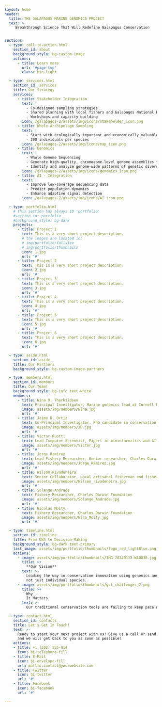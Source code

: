 ```yaml
---
layout: home
header:
  title: THE GALAPAGOS MARINE GENOMICS PROJECT
  text: >
     Breakthrough Science That Will Redefine Galapagos Conservation


sections:
  - type: call-to-action.html
    section_id: about
    background_style: bg-custom-image
    actions:
      - title: Learn more
        url: '#page-top'
        class: btn-light

  - type: services.html
    section_id: services
    title: Our Strategy
    services:
      - title: Stakeholder Integration
        text: |
          - Co-designed sampling strategies
          - Shared planning with local fishers and Galapagos National Park staff
          - Workshops and capacity building
        icon: /galapagos-2/assets/img/icons/stakeholder_icon.png
      - title: Whole-Archipelago Sampling
        text: |
          - Start with ecologically important and economically valuable species
          - 200 individuals per species
        icon: /galapagos-2/assets/img/icons/map_icon.png
      - title: Genomics
        text: |
          - Whole Genome Sequencing
          - Generate high-quality, chromosome-level genome assemblies for each target species
          - Identify and analyze genome-wide patterns of genetic diversity and variation
        icon: /galapagos-2/assets/img/icons/genomics_icon.png
      - title: AI - Integration
        text: |
          - Improve low-coverage sequencing data
          - Predict population dynamics
          - Enhance adaptive signal detection
        icon: /galapagos-2/assets/img/icons/AI_icon.png

  - type: portfolio.html
    # this section has always ID 'portfolio'
    #section_id: portfolio
    #background_style: bg-dark
    projects:
      - title: Project 1
        text: This is a very short project description.
        # the images are located in:
        # img/portfolio/fullsize
        # img/portfolio/thumbnails
        icon: 1.jpg
        url: '#'
      - title: Project 2
        text: This is a very short project description.
        icon: 2.jpg
        url: '#'
      - title: Project 3
        text: This is a very short project description.
        icon: 3.jpg
        url: '#'
      - title: Project 4
        text: This is a very short project description.
        icon: 4.jpg
        url: '#'
      - title: Project 5
        text: This is a very short project description.
        icon: 5.jpg
        url: '#'
      - title: Project 6
        text: This is a very short project description.
        icon: 6.jpg
        url: '#'

  - type: aside.html
    section_id: aside
    title: Our Partners
    background_style: bg-custom-image-partners

  - type: members.html
    section_id: members
    title: Our Team!
    background_style: bg-info text-white
    members:
      - title: Nina O. Therkildsen
        text: Principal Investigator, Marine genomics lead at Cornell University
        image: assets/img/members/Nina.jpg
        url: '#'
      - title: Jaime D. Ortiz
        text: Co-Principal Investigator, PhD candidate in conservation genomics, Cornell University
        image: assets/img/members/JD.jpg
        url: '#'
      - title: Victor Ruotti
        text: Lead Computer Scientist, Expert in bioinformatics and AI for large-scale genomic analysis
        image: assets/img/members/Victor.jpg
        url: '#'
      - title: Jorge Ramirez
        text: Lead Fishery Researcher, Senior researcher, Charles Darwin Foundation
        image: assets/img/members/Jorge_Ramirez.jpg
        url: '#'
      - title: Wilson Rivadeneira
        text: Senior Collaborator, Local artisanal fisherman and fisheries engineer in the Galapagos
        image: assets/img/members/Wilson_rivadeneira.jpg
        url: '#'
      - title: Solange Andrade
        text: Fishery Researcher, Charles Darwin Foundation
        image: assets/img/members/Solange_Andrade.jpg
        url: '#'
      - title: Nicolas Moity
        text: Fishery Researcher, Charles Darwin Foundation
        image: assets/img/members/Nico_Moity.jpg
        url: '#'

  - type: timeline.html
    section_id: timeline
    title: From DNA to Decision-Making
    background_style: bg-dark text-primary
    last_image: assets/img/portfolio/thumbnails/logo_red_lightBlue.png
    actions:
      - image: assets/img/portfolio/thumbnails/IMG-20240113-WA0030.jpg
        title: >+
          **Our Vision**
        text: >-
          Leading the way in conservation innovation using genomics and AI to safeguard whole ecosystems, 
          not just individual species.
      - image: assets/img/portfolio/thumbnails/gct_challenges_2.png
        title: >+
          Why
          It Matters
        text: >-
          Our traditional conservation tools are failing to keep pace with the mounting challenges.

  - type: contact.html
    section_id: contacts
    title: Let's Get In Touch!
    text: >-
      Ready to start your next project with us? Give us a call or send us an email
      and we will get back to you as soon as possible!
    actions:
    - title: +1 (202) 555-014
      icon: bi-telephone-fill
    - title: E-Mail
      icon: bi-envelope-fill
      url: mailto:contact@yourwebsite.com
    - title: Twitter
      icon: bi-twitter
      url: '#'
    - title: Facebook
      icon: bi-facebook
      url: '#'

---
```

